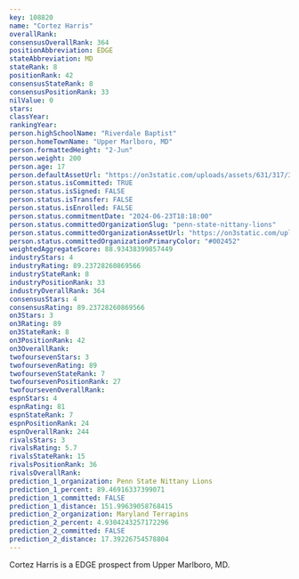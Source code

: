 ```yaml
---
key: 108820
name: "Cortez Harris"
overallRank: 
consensusOverallRank: 364
positionAbbreviation: EDGE
stateAbbreviation: MD
stateRank: 8
positionRank: 42
consensusStateRank: 8
consensusPositionRank: 33
nilValue: 0
stars: 
classYear: 
rankingYear: 
person.highSchoolName: "Riverdale Baptist"
person.homeTownName: "Upper Marlboro, MD"
person.formattedHeight: "2-Jun"
person.weight: 200
person.age: 17
person.defaultAssetUrl: "https://on3static.com/uploads/assets/631/317/317631.png"
person.status.isCommitted: TRUE
person.status.isSigned: FALSE
person.status.isTransfer: FALSE
person.status.isEnrolled: FALSE
person.status.commitmentDate: "2024-06-23T18:18:00"
person.status.committedOrganizationSlug: "penn-state-nittany-lions"
person.status.committedOrganizationAssetUrl: "https://on3static.com/uploads/assets/800/149/149800.svg"
person.status.committedOrganizationPrimaryColor: "#002452"
weightedAggregateScore: 88.93438399857449
industryStars: 4
industryRating: 89.23728260869566
industryStateRank: 8
industryPositionRank: 33
industryOverallRank: 364
consensusStars: 4
consensusRating: 89.23728260869566
on3Stars: 3
on3Rating: 89
on3StateRank: 8
on3PositionRank: 42
on3OverallRank: 
twofoursevenStars: 3
twofoursevenRating: 89
twofoursevenStateRank: 7
twofoursevenPositionRank: 27
twofoursevenOverallRank: 
espnStars: 4
espnRating: 81
espnStateRank: 7
espnPositionRank: 24
espnOverallRank: 244
rivalsStars: 3
rivalsRating: 5.7
rivalsStateRank: 15
rivalsPositionRank: 36
rivalsOverallRank: 
prediction_1_organization: Penn State Nittany Lions
prediction_1_percent: 89.46916337399071
prediction_1_committed: FALSE
prediction_1_distance: 151.99639058768415
prediction_2_organization: Maryland Terrapins
prediction_2_percent: 4.9304243257172296
prediction_2_committed: FALSE
prediction_2_distance: 17.39226754578804
---
```

Cortez Harris is a EDGE prospect from Upper Marlboro, MD.